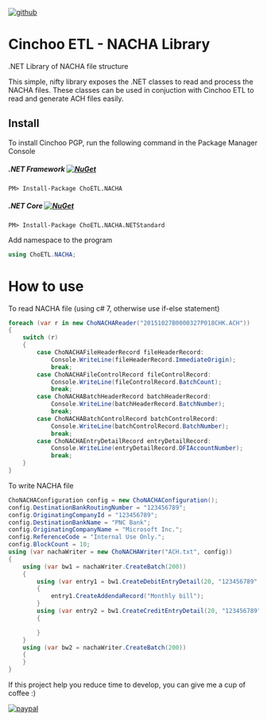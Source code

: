 [![github](https://img.shields.io/github/stars/Cinchoo/ChoETL.NACHA.svg)]()

# Cinchoo ETL - NACHA Library
.NET Library of NACHA file structure

This simple, nifty library exposes the .NET classes to read and process the NACHA files. These classes can be used in conjuction with Cinchoo ETL to read and generate ACH files easily.

## Install

To install Cinchoo PGP, run the following command in the Package Manager Console

##### .NET Framework [![NuGet](https://img.shields.io/nuget/v/ChoETL.NACHA.svg)](https://www.nuget.org/packages/ChoETL.NACHA/)

    PM> Install-Package ChoETL.NACHA

##### .NET Core [![NuGet](https://img.shields.io/nuget/v/ChoETL.NACHA.NETStandard.svg)](https://www.nuget.org/packages/ChoETL.NACHA.NETStandard/)

    PM> Install-Package ChoETL.NACHA.NETStandard

Add namespace to the program

``` csharp
using ChoETL.NACHA;
```
# How to use

To read NACHA file (using c# 7, otherwise use if-else statement)

``` csharp
foreach (var r in new ChoNACHAReader("20151027B0000327P018CHK.ACH"))
{
    switch (r)
    {
        case ChoNACHAFileHeaderRecord fileHeaderRecord:
            Console.WriteLine(fileHeaderRecord.ImmediateOrigin);
            break;
        case ChoNACHAFileControlRecord fileControlRecord:
            Console.WriteLine(fileControlRecord.BatchCount);
            break;
        case ChoNACHABatchHeaderRecord batchHeaderRecord:
            Console.WriteLine(batchHeaderRecord.BatchNumber);
            break;
        case ChoNACHABatchControlRecord batchControlRecord:
            Console.WriteLine(batchControlRecord.BatchNumber);
            break;
        case ChoNACHAEntryDetailRecord entryDetailRecord:
            Console.WriteLine(entryDetailRecord.DFIAccountNumber);
            break;
    }
}
```

To write NACHA file

``` csharp
ChoNACHAConfiguration config = new ChoNACHAConfiguration();
config.DestinationBankRoutingNumber = "123456789";
config.OriginatingCompanyId = "123456789";
config.DestinationBankName = "PNC Bank";
config.OriginatingCompanyName = "Microsoft Inc.";
config.ReferenceCode = "Internal Use Only.";
config.BlockCount = 10;
using (var nachaWriter = new ChoNACHAWriter("ACH.txt", config))
{
	using (var bw1 = nachaWriter.CreateBatch(200))
	{
		using (var entry1 = bw1.CreateDebitEntryDetail(20, "123456789", "1313131313", 22.505M, "ID Number", "ID Name", "Desc Data"))
		{
			entry1.CreateAddendaRecord("Monthly bill");
		}
		using (var entry2 = bw1.CreateCreditEntryDetail(20, "123456789", "1313131313", 22.505M, "ID Number", "ID Name", "Desc Data"))
		{

		}
	}
	using (var bw2 = nachaWriter.CreateBatch(200))
	{
	}
}
```

If this project help you reduce time to develop, you can give me a cup of coffee :)

[![paypal](https://www.paypalobjects.com/en_US/i/btn/btn_donateCC_LG.gif)](https://www.paypal.com/cgi-bin/webscr?cmd=_s-xclick&hosted_button_id=6S2UVXDPR63X8&source=url)
